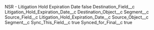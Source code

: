 <?xml version="1.0" encoding="UTF-8"?>
<CustomMetadata xmlns="http://soap.sforce.com/2006/04/metadata" xmlns:xsi="http://www.w3.org/2001/XMLSchema-instance" xmlns:xsd="http://www.w3.org/2001/XMLSchema">
    <label>NSR - Litigation Hold Expiration Date</label>
    <protected>false</protected>
    <values>
        <field>Destination_Field__c</field>
        <value xsi:type="xsd:string">Litigation_Hold_Expiration_Date__c</value>
    </values>
    <values>
        <field>Destination_Object__c</field>
        <value xsi:type="xsd:string">Segment__c</value>
    </values>
    <values>
        <field>Source_Field__c</field>
        <value xsi:type="xsd:string">Litigation_Hold_Expiration_Date__c</value>
    </values>
    <values>
        <field>Source_Object__c</field>
        <value xsi:type="xsd:string">Segment__c</value>
    </values>
    <values>
        <field>Sync_This_Field__c</field>
        <value xsi:type="xsd:boolean">true</value>
    </values>
    <values>
        <field>Synced_for_Final__c</field>
        <value xsi:type="xsd:boolean">true</value>
    </values>
</CustomMetadata>
